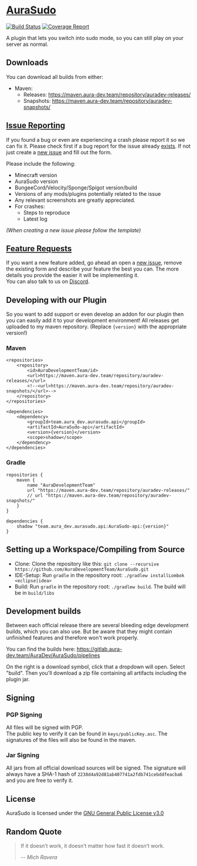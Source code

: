 # [AuraSudo](https://github.com/AuraDevelopmentTeam/AuraSudo)

[![Build Status](https://gitlab.aura-dev.team/AuraDev/AuraSudo/badges/master/pipeline.svg)](https://gitlab.aura-dev.team/AuraDev/AuraSudo/pipelines)
[![Coverage Report](https://gitlab.aura-dev.team/AuraDev/AuraSudo/badges/master/coverage.svg)](https://gitlab.aura-dev.team/AuraDev/AuraSudo/pipelines)

A plugin that lets you switch into sudo mode, so you can still play on your server as normal.

## Downloads

You can download all builds from either:

- Maven:
  - Releases: https://maven.aura-dev.team/repository/auradev-releases/
  - Snapshots: https://maven.aura-dev.team/repository/auradev-snapshots/

## [Issue Reporting](https://github.com/AuraDevelopmentTeam/AuraSudo/issues)

If you found a bug or even are experiencing a crash please report it so we can fix it. Please check first if a bug report for the issue already
[exists](https://github.com/AuraDevelopmentTeam/AuraSudo/issues). If not just create a
[new issue](https://github.com/AuraDevelopmentTeam/AuraSudo/issues/new) and fill out the form.

Please include the following:

* Minecraft version
* AuraSudo version
* BungeeCord/Velocity/Sponge/Spigot version/build
* Versions of any mods/plugins potentially related to the issue
* Any relevant screenshots are greatly appreciated.
* For crashes:
  * Steps to reproduce
  * Latest log

*(When creating a new issue please follow the template)*

## [Feature Requests](https://github.com/AuraDevelopmentTeam/AuraSudo/issues)

If you want a new feature added, go ahead an open a [new issue](https://github.com/AuraDevelopmentTeam/AuraSudo/new), remove the existing form and describe your
feature the best you can. The more details you provide the easier it will be implementing it.  
You can also talk to us on [Discord](https://discord.me/bungeechat).

## Developing with our Plugin

So you want to add support or even develop an addon for our plugin then you can easily add it to your development environment! All releases get uploaded to my
maven repository. (Replace `{version}` with the appropriate version!)

### Maven

    <repositories>
        <repository>
            <id>AuraDevelopmentTeam/id>
            <url>https://maven.aura-dev.team/repository/auradev-releases/</url>
            <!--<url>https://maven.aura-dev.team/repository/auradev-snapshots/</url>-->
        </repository>
    </repositories>

    <dependencies>
        <dependency>
            <groupId>team.aura_dev.aurasudo.api</groupId>
            <artifactId>AuraSudo-api</artifactId>
            <version>{version}</version>
            <scope>shadow</scope>
        </dependency>
    </dependencies>

### Gradle

    repositories {
        maven {
            name "AuraDevelopmentTeam"
            url "https://maven.aura-dev.team/repository/auradev-releases/"
            // url "https://maven.aura-dev.team/repository/auradev-snapshots/"
        }
    }

    dependencies {
        shadow "team.aura_dev.aurasudo.api:AuraSudo-api:{version}"
    }

## Setting up a Workspace/Compiling from Source

* Clone: Clone the repository like this: `git clone --recursive https://github.com/AuraDevelopmentTeam/AuraSudo.git`
* IDE-Setup: Run `gradle` in the repository root: `./gradlew installLombok <eclipse|idea>`
* Build: Run `gradle` in the repository root: `./gradlew build`. The build will be in `build/libs`

## Development builds

Between each official release there are several bleeding edge development builds, which you can also use. But be aware that they might contain unfinished
features and therefore won't work properly.

You can find the builds here: https://gitlab.aura-dev.team/AuraDev/AuraSudo/pipelines

On the right is a download symbol, click that a dropdown will open. Select "build". Then you'll download a zip file containing all artifacts including the
plugin jar.

## Signing

### PGP Signing

All files will be signed with PGP.  
The public key to verify it can be found in `keys/publicKey.asc`. The signatures of the files will also be found in the maven.

### Jar Signing

All jars from all official download sources will be signed. The signature will always have a SHA-1 hash of `2238d4a92d81ab407741a2fdb741cebddfeacba6` and you
are free to verify it.

## License

AuraSudo is licensed under the [GNU General Public License v3.0](https://www.gnu.org/licenses/gpl-3.0.html)

## Random Quote

> If it doesn’t work, it doesn’t matter how fast it doesn’t work.
>
> -- <cite>Mich Ravera</cite>
